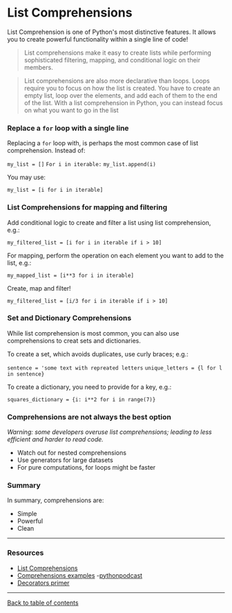 # List Comprehensions

List Comprehension is one of Python's most distinctive features.  It allows you to create powerful functionality within a single line of code!

> List comprehensions make it easy to create lists while performing sophisticated filtering, mapping, and conditional logic on their members.

> List comprehensions are also more declarative than loops.  Loops require you to focus on how the list is created. You have to create an empty list, loop over the elements, and add each of them to the end of the list. With a list comprehension in Python, you can instead focus on what you want to go in the list

### Replace a `for` loop with a single line
Replacing a `for` loop with, is perhaps the most common case of list comprehension.  Instead of:

`my_list = []`
`For i in iterable:`
  `my_list.append(i)`

You may use:

`my_list = [i for i in iterable]`

### List Comprehensions for mapping and filtering

Add conditional logic to create and filter a list using list comprehension, e.g.:

`my_filtered_list = [i for i in iterable if i > 10]`

For mapping, perform the operation on each element you want to add to the list, e.g.:

`my_mapped_list = [i**3 for i in iterable]`

Create, map and filter!

`my_filtered_list = [i/3 for i in iterable if i > 10]`

### Set and Dictionary Comprehensions
While list comprehension is most common, you can also use comprehensions to creat sets and dictionaries.

To create a set, which avoids duplicates, use curly braces; e.g.:

`sentence = 'some text with repreated letters`
`unique_letters = {l for l in sentence}`

To create a dictionary, you need to provide for a key, e.g.:

`squares_dictionary = {i: i**2 for i in range(7)}`

### Comprehensions are not always the best option

*Warning:  some developers overuse list comprehensions; leading to less efficient and harder to read code.*

- Watch out for nested comprehensions
- Use generators for large datasets
- For pure computations, for loops might be faster

### Summary
In summary, comprehensions are:
- Simple
- Powerful
- Clean

---

### Resources

- [List Comprehensions](https://realpython.com/list-comprehension-python/)
- [Comprehensions examples](https://www.pythonforbeginners.com/basics/list-comprehensions-in-python)
-[pythonpodcast](https://www.pythonpodcast.com/pysnooper-python-debugging-episode-241/)
- [Decorators primer](https://realpython.com/primer-on-python-decorators/)

---

[Back to table of contents](../README.md)